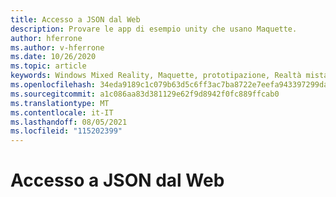 ```yaml
---
title: Accesso a JSON dal Web
description: Provare le app di esempio unity che usano Maquette.
author: hferrone
ms.author: v-hferrone
ms.date: 10/26/2020
ms.topic: article
keywords: Windows Mixed Reality, Maquette, prototipazione, Realtà mista, Realtà virtuale, VR, MR, Feedback, Hub di Feedback, bug
ms.openlocfilehash: 34eda9189c1c079b63d5c6ff3ac7ba8722e7eefa943397299dace516c479db54
ms.sourcegitcommit: a1c086aa83d381129e62f9d8942f0fc889ffcab0
ms.translationtype: MT
ms.contentlocale: it-IT
ms.lasthandoff: 08/05/2021
ms.locfileid: "115202399"
---
```

# <a name="accessing-json-from-the-web"></a>Accesso a JSON dal Web

<!-- TODO(Harrison/Stefan): Need cool header image from tutorial -->

<!-- TODO(Stefan): Create tutorial content and screenshots -->
